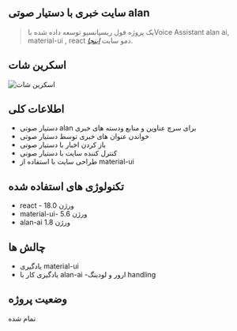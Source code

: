 ## سایت خبری با دستیار صوتی alan
> یک پروژه فول ریسپانسیو توسعه داده شده باVoice Assistant alan ai, material-ui , react
> دمو سایت [_اینجا_](https://news-with-alan-aii.netlify.app/).

## اسکرین شات

![اسکرین شات](https://i.ibb.co/SVyK6Nh/Screenshot-2020-08-03-at-21-24-23.png)



## اطلاعات کلی

- دستیار صوتی alan برای سرچ عناوین و منابع ودسته های خبری 
- خواندن عنوان های خبری توسط دستیار صوتی
- باز کردن اخبار با  دستیار صوتی
- کنترل کننده سایت با دستیار صوتی
- طراحی سایت با استفاده از  material-ui
  



## تکنولوژی های استفاده شده

- react - ورژن 18.0
- material-ui- ورژن 5.6
- alan-ai  1.8 ورژن


## چالش ها

-  یادگیری  material-ui 
- یادگیری کار با alan-ai 
-ارور و لودینگ handling




## وضعیت پروژه
تمام شده
